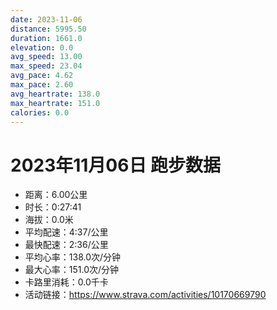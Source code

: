 ```yaml
---
date: 2023-11-06
distance: 5995.50
duration: 1661.0
elevation: 0.0
avg_speed: 13.00
max_speed: 23.04
avg_pace: 4.62
max_pace: 2.60
avg_heartrate: 138.0
max_heartrate: 151.0
calories: 0.0
---
```


# 2023年11月06日 跑步数据

- 距离：6.00公里
- 时长：0:27:41
- 海拔：0.0米
- 平均配速：4:37/公里
- 最快配速：2:36/公里
- 平均心率：138.0次/分钟
- 最大心率：151.0次/分钟
- 卡路里消耗：0.0千卡
- 活动链接：https://www.strava.com/activities/10170669790
